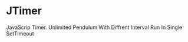 JTimer
======

JavaScrip Timer. Unlimited Pendulum With Diffrent Interval Run In Single SetTimeout 
